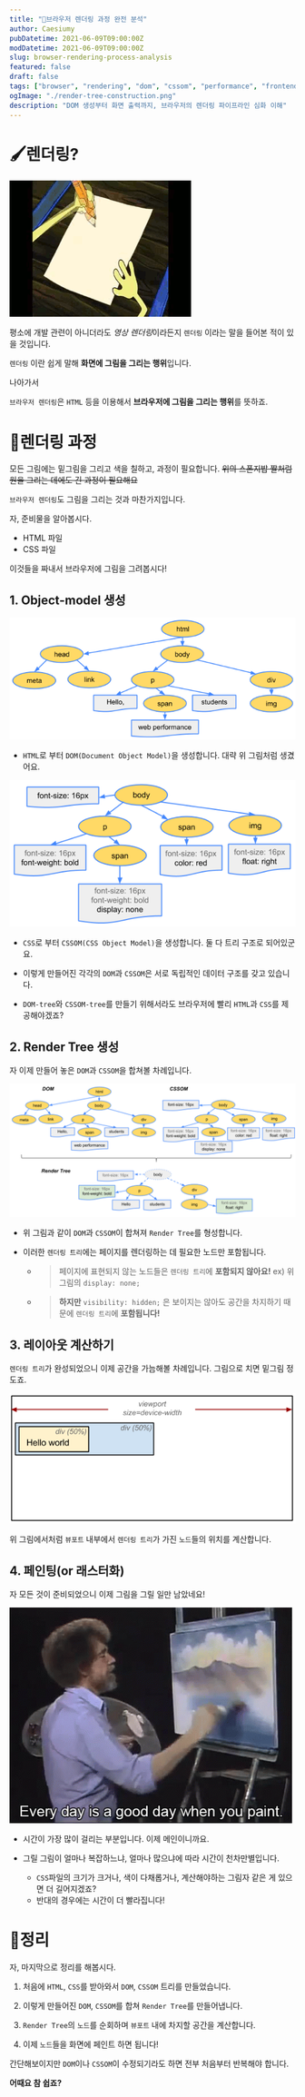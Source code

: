 ```yaml
---
title: "🎨브라우저 렌더링 과정 완전 분석"
author: Caesiumy
pubDatetime: 2021-06-09T09:00:00Z
modDatetime: 2021-06-09T09:00:00Z
slug: browser-rendering-process-analysis
featured: false
draft: false
tags: ["browser", "rendering", "dom", "cssom", "performance", "frontend"]
ogImage: "./render-tree-construction.png"
description: "DOM 생성부터 화면 출력까지, 브라우저의 렌더링 파이프라인 심화 이해"
---
```


# 🖌렌더링?

![drawing](./drawing.gif)

평소에 개발 관련이 아니더라도 *영상 렌더링*이라든지 `렌더링` 이라는 말을 들어본 적이 있을 것입니다.

`렌더링` 이란 쉽게 말해 **화면에 그림을 그리는 행위**입니다.

나아가서

`브라우저 렌더링`은 `HTML` 등을 이용해서 **브라우저에 그림을 그리는 행위**를 뜻하죠.

# 🎨렌더링 과정

모든 그림에는 밑그림을 그리고 색을 칠하고, 과정이 필요합니다.
~~위의 스폰지밥 짤처럼 원을 그리는 데에도 긴 과정이 필요해요~~

`브라우저 렌더링`도 그림을 그리는 것과 마찬가지입니다.

자, 준비물을 알아봅시다.

- HTML 파일
- CSS 파일

이것들을 짜내서 브라우저에 그림을 그려봅시다!

## 1. Object-model 생성

![dom](./dom.png)

- `HTML`로 부터 `DOM(Document Object Model)`을 생성합니다. 대략 위 그림처럼 생겼어요.

![cssom](./cssom-tree.png)

- `CSS`로 부터 `CSSOM(CSS Object Model)`을 생성합니다. 둘 다 트리 구조로 되어있군요.

- 이렇게 만들어진 각각의 `DOM`과 `CSSOM`은 서로 독립적인 데이터 구조를 갖고 있습니다.

- `DOM-tree`와 `CSSOM-tree`를 만들기 위해서라도 브라우저에 빨리 `HTML`과 `CSS`를 제공해야겠죠?

## 2. Render Tree 생성

자 이제 만들어 놓은 `DOM`과 `CSSOM`을 합쳐볼 차례입니다.

![render-tree](./render-tree-construction.png)

- 위 그림과 같이 `DOM`과 `CSSOM`이 합쳐져 `Render Tree`를 형성합니다.

- 이러한 `렌더링 트리`에는 페이지를 렌더링하는 데 필요한 노드만 포함됩니다.
  - > 페이지에 표현되지 않는 노드들은 `렌더링 트리`에 **포함되지 않아요!** ex) 위 그림의 `display: none;`
  - > **하지만** `visibility: hidden;` 은 보이지는 않아도 공간을 차지하기 때문에 `렌더링 트리`에 **포함됩니다!**

## 3. 레이아웃 계산하기

`렌더링 트리`가 완성되었으니 이제 공간을 가늠해볼 차례입니다. 그림으로 치면 밑그림 정도죠.

![layout](./layout-viewport.png)

위 그림에서처럼 `뷰포트` 내부에서 `렌더링 트리`가 가진 `노드`들의 위치를 계산합니다.

## 4. 페인팅(or 래스터화)

자 모든 것이 준비되었으니 이제 그림을 그릴 일만 남았네요!

![painting](./painting.gif)

- 시간이 가장 많이 걸리는 부분입니다. 이제 메인이니까요.

- 그릴 그림이 얼마나 복잡하느냐, 얼마나 많으냐에 따라 시간이 천차만별입니다.
  - `CSS`파일의 크기가 크거나, 색이 다채롭거나, 계산해야하는 그림자 같은 게 있으면 더 길어지겠죠?
  - 반대의 경우에는 시간이 더 빨라집니다!

# 🧹정리

자, 마지막으로 정리를 해봅시다.

1. 처음에 `HTML`, `CSS`를 받아와서 `DOM`, `CSSOM` 트리를 만들었습니다.

2. 이렇게 만들어진 `DOM`, `CSSOM`를 합쳐 `Render Tree`를 만들어냅니다.

3. `Render Tree`의 `노드`를 순회하며 `뷰포트` 내에 차지할 공간을 계산합니다.

4. 이제 `노드`들을 화면에 페인트 하면 됩니다!

간단해보이지만 `DOM`이나 `CSSOM`이 수정되기라도 하면 전부 처음부터 반복해야 합니다.

**어때요 참 쉽죠?**